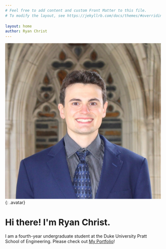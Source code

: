 ```yaml
---
# Feel free to add content and custom Front Matter to this file.
# To modify the layout, see https://jekyllrb.com/docs/themes/#overriding-theme-defaults

layout: home
author: Ryan Christ
---
```


![ryan christ](/assets/images/Ryan.jpeg){: .avatar}
# Hi there! I'm Ryan Christ.
I am a fourth-year undergraduate student at the Duke University Pratt School of Engineering. Please check out [My Portfolio](/myportfolio)!